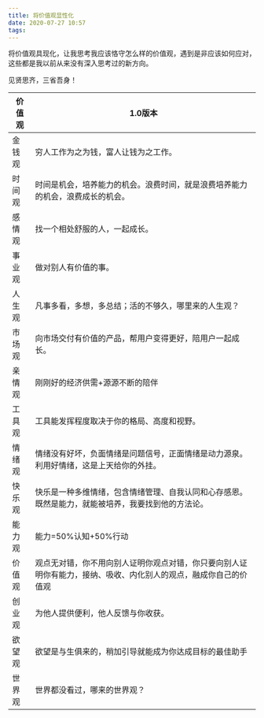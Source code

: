 ```yaml
---
title: 将价值观显性化
date: 2020-07-27 10:57
tags:
---
```


将价值观具现化，让我思考我应该恪守怎么样的价值观，遇到是非应该如何应对，这些都是我以前从来没有深入思考过的新方向。

见贤思齐，三省吾身！

<!--more-->

| 价值观 | 1.0版本                                                    |
| --- | -------------------------------------------------------- |
| 金钱观 | 穷人工作为之为钱，富人让钱为之工作。                                       |
| 时间观 | 时间是机会，培养能力的机会。浪费时间，就是浪费培养能力的机会，浪费成长的机会。                  |
| 感情观 | 找一个相处舒服的人，一起成长。                                          |
| 事业观 | 做对别人有价值的事。                                               |
| 人生观 | 凡事多看，多想，多总结；活的不够久，哪里来的人生观？                               |
| 市场观 | 向市场交付有价值的产品，帮用户变得更好，陪用户一起成长。                             |
| 亲情观 | 刚刚好的经济供需+源源不断的陪伴                                         |
| 工具观 | 工具能发挥程度取决于你的格局、高度和视野。                                    |
| 情绪观 | 情绪没有好坏，负面情绪是问题信号，正面情绪是动力源泉。利用好情绪，这是上天给你的外挂。              |
| 快乐观 | 快乐是一种多维情绪，包含情绪管理、自我认同和心存感恩。既然是能力，就能被培养，我要找到他的方法论。        |
| 能力观 | 能力=50%认知+50%行动                                           |
| 价值观 | 观点无对错，你不用向别人证明你观点对错，你只要向别人证明你有能力，接纳、吸收、内化别人的观点，融成你自己的价值观 |
| 创业观 | 为他人提供便利，他人反馈与你收获。                                        |
| 欲望观 | 欲望是与生俱来的，稍加引导就能成为你达成目标的最佳助手                              |
| 世界观 | 世界都没看过，哪来的世界观？                                           |
